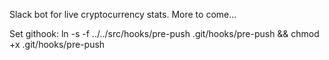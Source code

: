 Slack bot for live cryptocurrency stats. More to come...

Set githook:
ln -s -f ../../src/hooks/pre-push .git/hooks/pre-push && chmod +x .git/hooks/pre-push
